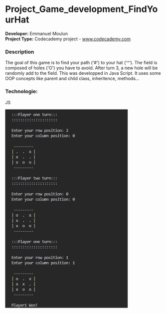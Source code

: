# Project_Game_development_FindYourHat

**Developer:** Emmanuel Moulun <br>
**Project Type:** Codecademy project - www.codecademy.com

### Description
The goal of this game is to find your path ('#') to your hat ('^'). The field is composed of holes ('O') you have to avoid. After turn 3,  a new hole will be randomly add to the field.
This was developped in Java Script. It uses some OOP concepts like parent and child class, inheritence, methods...

### Technologie:
JS

![Image](https://github.com/lostbyt/Project_Game_development_TicTacToe/blob/main/images/CaptureGame.JPG)
